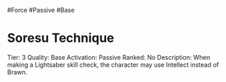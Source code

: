 #Force 
#Passive 
#Base 


# Soresu Technique
Tier: 3
Quality: Base
Activation: Passive
Ranked: No
Description: When making a Lightsaber skill check, the character may use Intellect instead of Brawn.